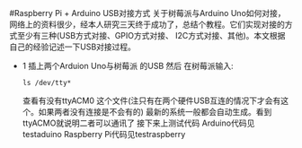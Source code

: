 #Raspberry Pi + Arduino USB对接方式
关于树莓派与Arduino Uno如何对接，网络上的资料很少，经本人研究三天终于成功了，总结个教程。它们实现对接的方式至少有三种(USB方式对接、GPIO方式对接、 I2C方式对接、其他)。本文根据自己的经验记述一下USB对接过程。

* 1 插上两个Arduion Uno与树莓派 的USB 然后 在树莓派输入:

  `ls /dev/tty*`

  查看有没有ttyACM0 这个文件(注只有在两个硬件USB互连的情况下才会有这个。如果两者没有连接是不会有的) 最新的系统一般都会自动生成。看到ttyACMO就说明二者可以通讯了 接下来上测试代码
  Arduino代码见testaduino
  Raspberry Pi代码见testraspberry
